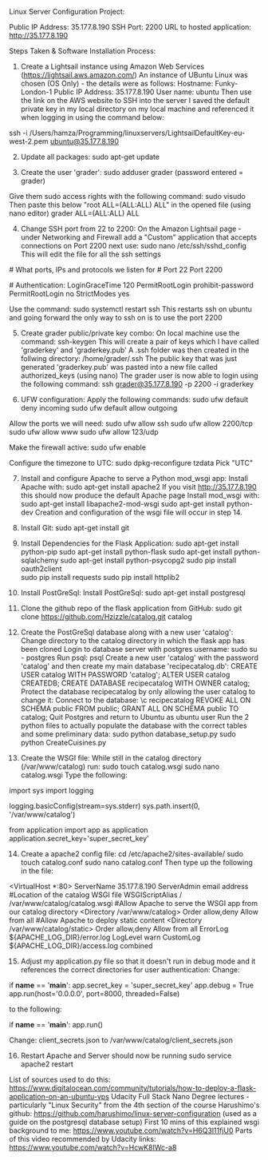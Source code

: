 
Linux Server Configuration Project:

Public IP Address: 35.177.8.190
SSH Port: 2200
URL to hosted application: http://35.177.8.190

Steps Taken & Software Installation Process:

1. Create a Lightsail instance using Amazon Web Services (https://lightsail.aws.amazon.com/)
An instance of UBuntu Linux was chosen (OS Only) - the details were as follows:
Hostname: Funky-London-1
Public IP Address: 35.177.8.190
User name: ubuntu
Then use the link on the AWS website to SSH into the server
I saved the default private key in my local directory on my local machine and referenced it when logging in using the command below:

ssh -i /Users/hamza/Programming/linuxservers/LightsailDefaultKey-eu-west-2.pem ubuntu@35.177.8.190

2. Update all packages:
sudo apt-get update

3. Create the user 'grader':
sudo adduser grader
(password entered = grader)

Give them sudo access rights with the following command:
sudo visudo
Then paste this below "root    ALL=(ALL:ALL) ALL" in the opened file (using nano editor)
grader  ALL=(ALL:ALL) ALL

4. Change SSH port from 22 to 2200:
On the Amazon Lightsail page - under Networking and Firewall add a "Custom" application that accepts connections on Port 2200
next use:
sudo nano /etc/ssh/sshd_config
This will edit the file for all the ssh settings

\# What ports, IPs and protocols we listen for
\# Port 22
Port 2200

\# Authentication:
LoginGraceTime 120
PermitRootLogin prohibit-password
PermitRootLogin no
StrictModes yes

Use the command:
sudo systemctl restart ssh
This restarts ssh on ubuntu and going forward the only way to ssh on is to use the port 2200

5. Create grader public/private key combo:
On local machine use the command:
ssh-keygen
This will create a pair of keys which I have called 'graderkey' and 'graderkey.pub'
A .ssh folder was then created in the follwing directory:
/home/grader/.ssh
The public key that was just generated 'graderkey.pub' was pasted into a new file called authorized_keys (using nano)
The grader user is now able to login using the following command:
ssh grader@35.177.8.190 -p 2200 -i graderkey

6. UFW configuration:
Apply the following commands:
sudo ufw default deny incoming
sudo ufw default allow outgoing

Allow the ports we will need:
sudo ufw allow ssh
sudo ufw allow 2200/tcp
sudo ufw allow www
sudo ufw allow 123/udp

Make the firewall active:
sudo ufw enable

Configure the timezone to UTC:
sudo dpkg-reconfigure tzdata
Pick "UTC"

7. Install and configure Apache to serve a Python mod_wsgi app:
Install Apache with:
sudo apt-get install apache2
If you visit http://35.177.8.190 this should now produce the default Apache page
Install mod_wsgi with:
sudo apt-get install libapache2-mod-wsgi
sudo apt-get install python-dev
Creation and configuration of the wsgi file will occur in step 14.

8. Install Git:
sudo apt-get install git

9. Install Dependencies for the Flask Application:
sudo apt-get install python-pip
sudo apt-get install python-flask
sudo apt-get install python-sqlalchemy
sudo apt-get install python-psycopg2
sudo pip install oauth2client  
sudo pip install requests
sudo pip install httplib2

10. Install PostGreSql:
Install PostGreSql:
sudo apt-get install postgresql

11. Clone the github repo of the flask application from GitHub:
sudo git clone https://github.com/Hzizzle/catalog.git catalog

12. Create the PostGreSql database along with a new user 'catalog':
Change directory to the catalog directory in which the flask app has been cloned
Login to database server with postgres username:
sudo su - postgres
Run psql:
psql
Create a new user 'catalog' with the password 'catalog' and then create my main database 'recipecatalog.db':
CREATE USER catalog WITH PASSWORD 'catalog';
ALTER USER catalog CREATEDB;
CREATE DATABASE recipecatalog WITH OWNER catalog;
Protect the database recipecatalog by only allowing the user catalog to change it:
Connect to the database:
\c recipecatalog
REVOKE ALL ON SCHEMA public FROM public;
GRANT ALL ON SCHEMA public TO catalog;
Quit Postgres and return to Ubuntu as ubuntu user
Run the 2 python files to actually populate the database with the correct tables and some preliminary data:
sudo python database_setup.py
sudo python CreateCuisines.py

13. Create the WSGI file:
While still in the catalog directory (/var/www/catalog) run:
sudo touch catalog.wsgi
sudo nano catalog.wsgi
Type the following:

import sys
import logging

logging.basicConfig(stream=sys.stderr)
sys.path.insert(0, '/var/www/catalog')

from application import app as application
application.secret_key='super_secret_key'

14. Create a apache2 config file:
cd /etc/apache2/sites-available/
sudo touch catalog.conf
sudo nano catalog.conf
Then type up the following in the file:

<VirtualHost \*:80>
     ServerName  35.177.8.190
     ServerAdmin email address
     #Location of the catalog WSGI file
     WSGIScriptAlias / /var/www/catalog/catalog.wsgi
     #Allow Apache to serve the WSGI app from our catalog directory
     <Directory /var/www/catalog>
          Order allow,deny
          Allow from all
     </Directory>
     #Allow Apache to deploy static content
     <Directory /var/www/catalog/static>
        Order allow,deny
        Allow from all
     </Directory>
      ErrorLog ${APACHE_LOG_DIR}/error.log
      LogLevel warn
      CustomLog ${APACHE_LOG_DIR}/access.log combined
</VirtualHost>

15. Adjust my application.py file so that it doesn't run in debug mode and it references the correct directories for user authentication:
Change:

if __name__ == '__main__':
    app.secret_key = 'super_secret_key'
    app.debug = True
    app.run(host='0.0.0.0', port=8000, threaded=False)

to the following:

if __name__ == '__main__':
    app.run()

Change:
client_secrets.json
to
/var/www/catalog/client_secrets.json

16. Restart Apache and Server should now be running
sudo service apache2 restart

List of sources used to do this:
https://www.digitalocean.com/community/tutorials/how-to-deploy-a-flask-application-on-an-ubuntu-vps
Udacity Full Stack Nano Degree lectures - particularly "Linux Security" from the 4th section of the course
Harushimo's github: https://github.com/harushimo/linux-server-configuration (used as a guide on the postgresql database setup)
First 10 mins of this explained wsgi background to me: https://www.youtube.com/watch?v=H6Q3l11fjU0
Parts of this video recommended by Udacity links: https://www.youtube.com/watch?v=HcwK8IWc-a8
